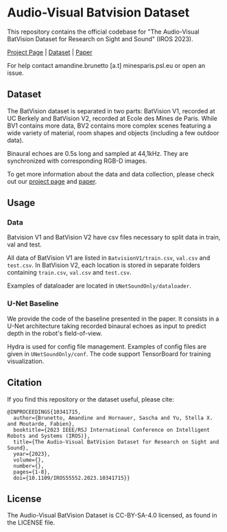 # Audio-Visual Batvision Dataset

This repository contains the official codebase for "The Audio-Visual BatVision Dataset for Research on Sight and Sound" (IROS 2023).

[Project Page](https://amandinebtto.github.io/Batvision-Dataset/) | [Dataset](https://cloud.minesparis.psl.eu/index.php/s/qurl3oySgTmT85M) | [Paper](https://ieeexplore.ieee.org/abstract/document/10341715)

For help contact amandine.brunetto [a.t] minesparis.psl.eu or open an issue.

## Dataset
The BatVision dataset is separated in two parts: BatVision V1, recorded at UC Berkely and BatVision V2, recorded at Ecole des Mines de Paris. While BV1 contains more data, BV2 contains more complex scenes featuring a wide variety of material, room shapes and objects (including a few outdoor data).

Binaural echoes are 0.5s long and sampled at 44,1kHz. They are synchronized with corresponding RGB-D images.

To get more information about the data and data collection, please check out our [project page](https://amandinebtto.github.io/Batvision-Dataset/) and [paper](https://ieeexplore.ieee.org/abstract/document/10341715).

## Usage

### Data
Batvision V1 and BatVision V2 have csv files necessary to split data in train, val and test.

All data of BatVision V1 are listed in `BatvisionV1/train.csv`, `val.csv` and `test.csv`.
In BatVision V2, each location is stored in separate folders containing `train.csv`, `val.csv` and `test.csv`.

Examples of dataloader are located in `UNetSoundOnly/dataloader`. 

### U-Net Baseline
We provide the code of the baseline presented in the paper. It consists in a U-Net architecture taking recorded binaural echoes as input to predict depth in the robot's field-of-view. 

Hydra is used for config file management. Examples of config files are given in `UNetSoundOnly/conf`. 
The code support TensorBoard for training visualization. 


## Citation
If you find this repository or the dataset useful, please cite:
```
@INPROCEEDINGS{10341715,
  author={Brunetto, Amandine and Hornauer, Sascha and Yu, Stella X. and Moutarde, Fabien},
  booktitle={2023 IEEE/RSJ International Conference on Intelligent Robots and Systems (IROS)}, 
  title={The Audio-Visual BatVision Dataset for Research on Sight and Sound}, 
  year={2023},
  volume={},
  number={},
  pages={1-8},
  doi={10.1109/IROS55552.2023.10341715}}
```

## License
The Audio-Visual BatVision Dataset is CC-BY-SA-4.0 licensed, as found in the LICENSE file.
